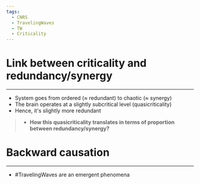 ```yaml
---
tags:
  - CNRS
  - TravelingWaves
  - TW
  - Criticality
---
```

# Link between criticality and redundancy/synergy
---
- System goes from ordered ($\approx$ redundant) to chaotic ($\approx$ synergy)
- The brain operates at a slightly subcritical level (quasicriticality)
- Hence, it's slightly more redundant

> - **How this quasicriticality translates in terms of proportion between redundancy/synergy?**

# Backward causation
---
- #TravelingWaves are an emergent phenomena